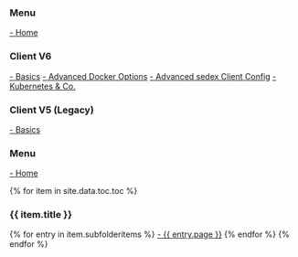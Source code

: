 <h3>Menu</h3>
<a href="/">- Home</a>
<br />
<h3>Client V6</h3>
<a href="/v6/index">- Basics</a>
<a href="/v6/advanced-docker-options">- Advanced Docker Options</a>
<a href="/v6/sedex-client-configuration-options">- Advanced sedex Client Config</a>
<a href="/v6/orchestration">- Kubernetes &amp; Co.</a>
<br />
<h3>Client V5 (Legacy)</h3>
<a href="/v5/index">- Basics</a>


<h3>Menu</h3>
<a href="/">- Home</a>
<br />

{% for item in site.data.toc.toc %}
    <h3>{{ item.title }}</h3>
    {% for entry in item.subfolderitems %}
       <a href="{{ entry.url }}">- {{ entry.page }}</a></li>
    {% endfor %}
{% endfor %}
